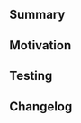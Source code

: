 ## Summary
<!-- Simple summary of what was changed. -->

## Motivation
<!-- Why are you making this change? If it's for fixing a bug, if possible, please include a code snippet or example project that demonstrates the issue. -->

## Testing
<!-- How was the code tested? Be as specific as possible. -->
<!-- Ignored Tests: Did you newly ignore a test in this PR?  If so, please open an R4 incident so that the test can be re-enabled as soon as possible-->

## Changelog
<!-- Is this a notable change that affects users? If so, add a line to `CHANGELOG.md` and prefix the line with one of the following:
    - [Added] for new features.
    - [Changed] for changes in existing functionality.
    - [Deprecated] for soon-to-be removed features.
    - [Removed] for now removed features.
    - [Fixed] for any bug fixes.
    - [Security] in case of vulnerabilities.
-->
